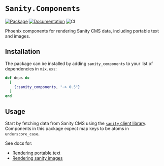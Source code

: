 # `Sanity.Components`

[![Package](https://img.shields.io/hexpm/v/sanity_components.svg)](https://hex.pm/packages/sanity_components) [![Documentation](http://img.shields.io/badge/hex.pm-docs-green.svg?style=flat)](https://hexdocs.pm/sanity_components) ![CI](https://github.com/balexand/sanity_components/actions/workflows/elixir.yml/badge.svg)

Phoenix components for rendering Sanity CMS data, including portable text and images.

## Installation

The package can be installed by adding `sanity_components` to your list of dependencies in `mix.exs`:

```elixir
def deps do
  [
    {:sanity_components, "~> 0.5"}
  ]
end
```

## Usage

Start by fetching data from Sanity CMS using the [`sanity` client library](https://github.com/balexand/sanity). Components in this package expect map keys to be atoms in `underscore_case`.

See docs for:

* [Rendering portable text](https://hexdocs.pm/sanity_components/Sanity.Components.PortableText.html)
* [Rendering sanity images](https://hexdocs.pm/sanity_components/Sanity.Components.Image.html)
